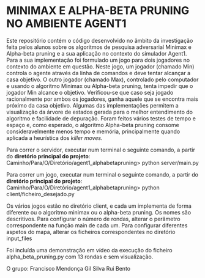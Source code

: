 # MINIMAX E ALPHA-BETA PRUNING NO AMBIENTE AGENT1

Este repositório contém o código desenvolvido no âmbito da investigação feita pelos alunos sobre os algoritmos de pesquisa adversarial Minimax e Alpha-beta pruning e a sua aplicação no contexto do simulador Agent1. Para a sua implementação foi formulado um jogo para dois jogadores no contexto do ambiente em questão. Neste jogo, um jogador (chamado Min) controla o agente através da linha de comandos e deve tentar alcançar a casa objetivo. O outro jogador (chamado Max), controlado pelo computador e usando o algoritmo Minimax ou Alpha-beta pruning, tenta impedir que o jogador Min alcance o objetivo. Verificou-se que caso seja jogado racionalmente por ambos os jogadores, ganha aquele que se encontra mais próximo da casa objetivo. Algumas das implementações permitem a visualização da árvore de estados gerada para o melhor entendimento do algoritmo e facilidade de depuração. Foram feitos vários testes de tempo e espaço e, como esperado, o algoritmo Alpha-beta pruning consome consideravelmente menos tempo e memória, principalmente quando aplicada a heurística dos *killer moves*.


Para correr o servidor, executar num terminal o seguinte comando, a partir do **diretório principal do projeto**:
Caminho/Para/O/Diretório/agent1_alphabetapruning> python server/main.py

Para correr um jogo, executar num terminal o seguinte comando, a partir do **diretório principal do projeto**:
Caminho/Para/O/Diretório/agent1_alphabetapruning> python client/ficheiro_desejado.py

Os vários jogos estão no diretório client, e cada um implementa de forma diferente ou o algoritmo minimax ou o alpha-beta pruning. Os nomes são descritivos.
Para configurar o número de rondas, alterar o perâmetro correspondente na função main de cada um.
Para configurar diferentes aspetos do mapa, alterar os ficheiros correspondentes no diretório input_files


Foi incluída uma demonstração em vídeo da execução do ficheiro alpha_beta_pruning.py com 13 rondas e sem visualização.

O grupo:
Francisco Mendonça
Gil Silva
Rui Bento

